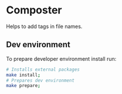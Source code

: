 # Composter

Helps to add tags in file names. 

## Dev environment

To prepare developer environment install run:
```sh
# Installs external packages
make install;
# Prepares dev environment
make prepare;
```

